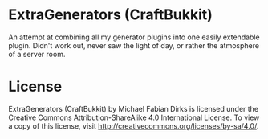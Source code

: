 ExtraGenerators (CraftBukkit)
==========

An attempt at combining all my generator plugins into one easily extendable plugin. Didn't work out, never saw the light of day, or rather the atmosphere of a server room.

License
=======
ExtraGenerators (CraftBukkit) by Michael Fabian Dirks is licensed under the Creative Commons Attribution-ShareAlike 4.0 International License. To view a copy of this license, visit http://creativecommons.org/licenses/by-sa/4.0/.